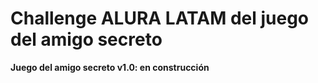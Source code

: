 <h1>Challenge ALURA LATAM del juego del amigo secreto</h1>

<strong>Juego del amigo secreto v1.0: en construcción</strong>
